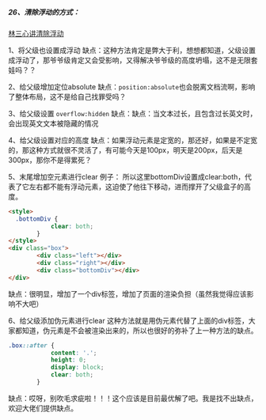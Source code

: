 ##### 26、清除浮动的方式：
[林三心讲清除浮动](https://juejin.cn/post/6982179919597928485#heading-1)

1、将父级也设置成浮动
缺点：这种方法肯定是弊大于利，想想都知道，父级设置成浮动了，那爷爷级肯定又会受影响，又得解决爷爷级的高度坍塌，这不是无限套娃吗？？

2、给父级增加定位absolute
缺点：`position:absolute`也会脱离文档流啊，影响了整体布局，这不是给自己找罪受吗？

3、给父级设置 `overflow:hidden`
缺点：缺点：当文本过长，且包含过长英文时，会出现英文文本被隐藏的情况

4、给父级设置对应的高度
缺点：如果浮动元素是定宽的，那还好，如果是不定宽的，那这种方式就很不灵活了，有可能今天是100px，明天是200px，后天是300px，那你不是得累死？

5、末尾增加空元素进行clear
例子：
所以这里bottomDiv设置成clear:both，代表了它左右都不能有浮动元素，这迫使了他往下移动，进而撑开了父级盒子的高度。
```html
<style>
  .bottomDiv {
            clear: both;
        }
</style>
<div class="box">
        <div class="left"></div>
        <div class="right"></div>
        <div class="bottomDiv"></div>
</div>
```
缺点：很明显，增加了一个div标签，增加了页面的渲染负担（虽然我觉得应该影响不大吧）

6、给父级添加伪元素进行clear
这种方法就是用伪元素代替了上面的div标签，大家都知道，伪元素是不会被渲染出来的，所以也很好的弥补了上一种方法的缺点。
```css
.box::after {
            content: '.';
            height: 0;
            display: block;
            clear: both;
        }
```
缺点：哎呀，别吹毛求疵啦！！！这个应该是目前最优解了吧。我是找不出缺点，欢迎大佬们提供缺点。